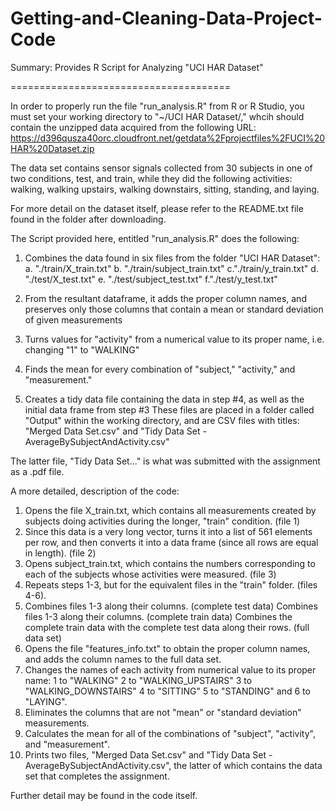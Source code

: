 Getting-and-Cleaning-Data-Project-Code
======================================

Summary: Provides R Script for Analyzing "UCI HAR Dataset"

======================================

In order to properly run the file "run_analysis.R" from R or R Studio, you must set your working directory to "~/UCI HAR Dataset/," whcih should contain the unzipped data acquired from the following URL: https://d396qusza40orc.cloudfront.net/getdata%2Fprojectfiles%2FUCI%20HAR%20Dataset.zip

The data set contains sensor signals collected from 30 subjects in one of two conditions, test, and train, while they did the following activities: walking, walking upstairs, walking downstairs, sitting, standing, and laying.

For more detail on the dataset itself, please refer to the README.txt file found in the folder after downloading. 

The Script provided here, entitled "run_analysis.R" does the following:

1. Combines the data found in six files from the folder "UCI HAR Dataset": a. "./train/X_train.txt" b. "./train/subject_train.txt" c."./train/y_train.txt" d. "./test/X_test.txt" e. "./test/subject_test.txt" f."./test/y_test.txt"


2. From the resultant dataframe, it adds the proper column names, and preserves only those columns that contain a mean or standard deviation of given measurements


3. Turns values for "activity" from a numerical value to its proper name, i.e. changing "1" to "WALKING"


4. Finds the mean for every combination of "subject," "activity," and "measurement."


5. Creates a tidy data file containing the data in step #4, as well as the initial data frame from step #3
These files are placed in a folder called "Output" within the working directory, and are CSV files with titles: 
"Merged Data Set.csv" and "Tidy Data Set - AverageBySubjectAndActivity.csv"

The latter file, "Tidy Data Set..." is what was submitted with the assignment as a .pdf file.


A more detailed, description of the code: 
1. Opens the file X_train.txt, which contains all measurements created by subjects doing activities during the longer, "train" condition. (file 1)
2. Since this data is a very long vector, turns it into a list of 561 elements per row, and then converts it into a data frame (since all rows are equal in length). (file 2)
3. Opens subject_train.txt, which contains the numbers corresponding to each of the subjects whose activities were measured. (file 3)
4. Repeats steps 1-3, but for the equivalent files in the "train" folder. (files 4-6).
5. Combines files 1-3 along their columns. (complete test data) Combines files 1-3 along their columns. (complete train data) Combines the complete train data with the complete test data along their rows. (full data set)
6. Opens the file "features_info.txt" to obtain the proper column names, and adds the column names to the full data set.
7. Changes the names of each activity from numerical value to its proper name: 1 to "WALKING" 2 to "WALKING_UPSTAIRS" 3 to "WALKING_DOWNSTAIRS" 4 to "SITTING" 5 to "STANDING" and 6 to "LAYING".
8. Eliminates the columns that are not "mean" or "standard deviation" measurements.
9. Calculates the mean for all of the combinations of "subject", "activity", and "measurement".
10. Prints two files, "Merged Data Set.csv" and "Tidy Data Set - AverageBySubjectAndActivity.csv", the latter of which contains the data set that completes the assignment.

Further detail may be found in the code itself.

